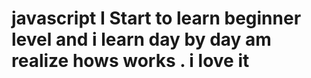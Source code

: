 # javascript I Start to learn beginner level and i learn day by day am realize hows works . i love it
